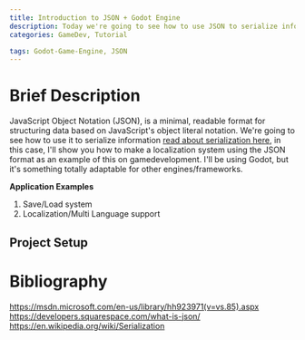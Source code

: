 ```yaml
---
title: Introduction to JSON + Godot Engine
description: Today we're going to see how to use JSON to serialize information to our games using Godot Engine.
categories: GameDev, Tutorial

tags: Godot-Game-Engine, JSON
---
```


# Brief Description
JavaScript Object Notation (JSON), is a minimal, readable format for structuring data based on JavaScript's object literal notation. We're going to see how to use it to serialize information [read about serialization here](https://en.wikipedia.org/wiki/Serialization), in this case, I'll show you how to make a localization system using the JSON format as an example of this on gamedevelopment. I'll be using Godot, but it's something totally adaptable for other engines/frameworks.

**Application Examples**

1. Save/Load system
2. Localization/Multi Language support

## Project Setup


# Bibliography

https://msdn.microsoft.com/en-us/library/hh923971(v=vs.85).aspx
https://developers.squarespace.com/what-is-json/
https://en.wikipedia.org/wiki/Serialization